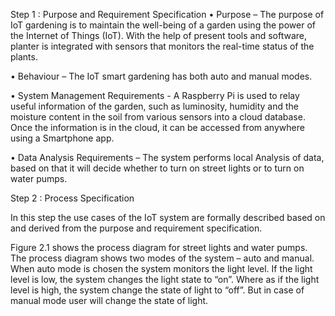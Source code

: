 Step 1 : Purpose and Requirement Specification 
•	Purpose – The purpose of IoT gardening is to maintain the well-being of a garden using the power of the Internet of Things (IoT). With the help of present tools and software, planter is integrated with sensors that monitors the real-time status of the plants.

•	Behaviour – The IoT smart gardening has both auto and manual modes.

•	System Management Requirements -   A Raspberry Pi is used to relay useful information of the garden, such as luminosity, humidity and the moisture content in the soil from various sensors into a cloud database. Once the information is in the cloud, it can be accessed from anywhere using a Smartphone app.

•	Data Analysis Requirements – The system performs local Analysis of data, based on that it will decide whether to turn on street lights or to turn on water pumps.

Step 2 : Process Specification

In this step the use cases of the IoT system are formally described based on and derived from the purpose and requirement specification.

Figure 2.1 shows the process diagram for street lights and water pumps. The process diagram shows two modes of the system – auto and manual. When auto mode is chosen the system monitors the light level. If the light level is low, the system changes the light state to “on”. Where as if the light level is high, the system change the state of light to “off”. But in case of manual mode user will change the state of light.
